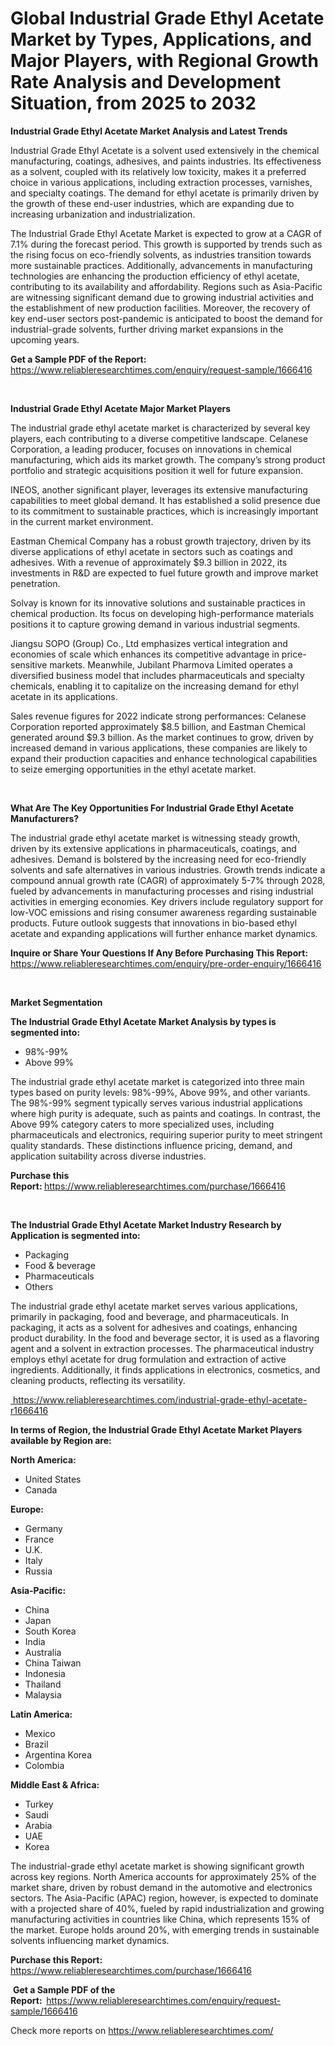 <p><h1>Global Industrial Grade Ethyl Acetate Market by Types, Applications, and Major Players, with Regional Growth Rate Analysis and Development Situation, from 2025 to 2032</h1></p><p><strong>Industrial Grade Ethyl Acetate Market Analysis and Latest Trends</strong></p>
<p><p>Industrial Grade Ethyl Acetate is a solvent used extensively in the chemical manufacturing, coatings, adhesives, and paints industries. Its effectiveness as a solvent, coupled with its relatively low toxicity, makes it a preferred choice in various applications, including extraction processes, varnishes, and specialty coatings. The demand for ethyl acetate is primarily driven by the growth of these end-user industries, which are expanding due to increasing urbanization and industrialization.</p><p>The Industrial Grade Ethyl Acetate Market is expected to grow at a CAGR of 7.1% during the forecast period. This growth is supported by trends such as the rising focus on eco-friendly solvents, as industries transition towards more sustainable practices. Additionally, advancements in manufacturing technologies are enhancing the production efficiency of ethyl acetate, contributing to its availability and affordability. Regions such as Asia-Pacific are witnessing significant demand due to growing industrial activities and the establishment of new production facilities. Moreover, the recovery of key end-user sectors post-pandemic is anticipated to boost the demand for industrial-grade solvents, further driving market expansions in the upcoming years.</p></p>
<p><strong>Get a Sample PDF of the Report:&nbsp;</strong> <a href="https://www.reliableresearchtimes.com/enquiry/request-sample/1666416?utm_campaign=2205&utm_medium=2&utm_source=Github&utm_content=ia&utm_term=02042025&utm_id=industrial-grade-ethyl-acetate">https://www.reliableresearchtimes.com/enquiry/request-sample/1666416</a></p>
<p>&nbsp;</p>
<p><strong>Industrial Grade Ethyl Acetate Major Market Players</strong></p>
<p><p>The industrial grade ethyl acetate market is characterized by several key players, each contributing to a diverse competitive landscape. Celanese Corporation, a leading producer, focuses on innovations in chemical manufacturing, which aids its market growth. The company’s strong product portfolio and strategic acquisitions position it well for future expansion. </p><p>INEOS, another significant player, leverages its extensive manufacturing capabilities to meet global demand. It has established a solid presence due to its commitment to sustainable practices, which is increasingly important in the current market environment. </p><p>Eastman Chemical Company has a robust growth trajectory, driven by its diverse applications of ethyl acetate in sectors such as coatings and adhesives. With a revenue of approximately $9.3 billion in 2022, its investments in R&D are expected to fuel future growth and improve market penetration.</p><p>Solvay is known for its innovative solutions and sustainable practices in chemical production. Its focus on developing high-performance materials positions it to capture growing demand in various industrial segments. </p><p>Jiangsu SOPO (Group) Co., Ltd emphasizes vertical integration and economies of scale which enhances its competitive advantage in price-sensitive markets. Meanwhile, Jubilant Pharmova Limited operates a diversified business model that includes pharmaceuticals and specialty chemicals, enabling it to capitalize on the increasing demand for ethyl acetate in its applications.</p><p>Sales revenue figures for 2022 indicate strong performances: Celanese Corporation reported approximately $8.5 billion, and Eastman Chemical generated around $9.3 billion. As the market continues to grow, driven by increased demand in various applications, these companies are likely to expand their production capacities and enhance technological capabilities to seize emerging opportunities in the ethyl acetate market.</p></p>
<p>&nbsp;</p>
<p><strong>What Are The Key Opportunities For Industrial Grade Ethyl Acetate Manufacturers?</strong></p>
<p><p>The industrial grade ethyl acetate market is witnessing steady growth, driven by its extensive applications in pharmaceuticals, coatings, and adhesives. Demand is bolstered by the increasing need for eco-friendly solvents and safe alternatives in various industries. Growth trends indicate a compound annual growth rate (CAGR) of approximately 5-7% through 2028, fueled by advancements in manufacturing processes and rising industrial activities in emerging economies. Key drivers include regulatory support for low-VOC emissions and rising consumer awareness regarding sustainable products. Future outlook suggests that innovations in bio-based ethyl acetate and expanding applications will further enhance market dynamics.</p></p>
<p><strong>Inquire or Share Your Questions If Any Before Purchasing This Report:</strong> <a href="https://www.reliableresearchtimes.com/enquiry/pre-order-enquiry/1666416?utm_campaign=2205&utm_medium=2&utm_source=Github&utm_content=ia&utm_term=02042025&utm_id=industrial-grade-ethyl-acetate">https://www.reliableresearchtimes.com/enquiry/pre-order-enquiry/1666416</a></p>
<p>&nbsp;</p>
<p><strong>Market Segmentation</strong></p>
<p><strong>The Industrial Grade Ethyl Acetate Market Analysis by types is segmented into:</strong></p>
<p><ul><li>98%-99%</li><li>Above 99%</li></ul></p>
<p><p>The industrial grade ethyl acetate market is categorized into three main types based on purity levels: 98%-99%, Above 99%, and other variants. The 98%-99% segment typically serves various industrial applications where high purity is adequate, such as paints and coatings. In contrast, the Above 99% category caters to more specialized uses, including pharmaceuticals and electronics, requiring superior purity to meet stringent quality standards. These distinctions influence pricing, demand, and application suitability across diverse industries.</p></p>
<p><strong>Purchase this Report:&nbsp;</strong><a href="https://www.reliableresearchtimes.com/purchase/1666416?utm_campaign=2205&utm_medium=2&utm_source=Github&utm_content=ia&utm_term=02042025&utm_id=industrial-grade-ethyl-acetate">https://www.reliableresearchtimes.com/purchase/1666416</a></p>
<p>&nbsp;</p>
<p><strong>The Industrial Grade Ethyl Acetate Market Industry Research by Application is segmented into:</strong></p>
<p><ul><li>Packaging</li><li>Food & beverage</li><li>Pharmaceuticals</li><li>Others</li></ul></p>
<p><p>The industrial grade ethyl acetate market serves various applications, primarily in packaging, food and beverage, and pharmaceuticals. In packaging, it acts as a solvent for adhesives and coatings, enhancing product durability. In the food and beverage sector, it is used as a flavoring agent and a solvent in extraction processes. The pharmaceutical industry employs ethyl acetate for drug formulation and extraction of active ingredients. Additionally, it finds applications in electronics, cosmetics, and cleaning products, reflecting its versatility.</p></p>
<p><a href="https://www.reliableresearchtimes.com/industrial-grade-ethyl-acetate-r1666416?utm_campaign=2205&utm_medium=2&utm_source=Github&utm_content=ia&utm_term=02042025&utm_id=industrial-grade-ethyl-acetate">&nbsp;https://www.reliableresearchtimes.com/industrial-grade-ethyl-acetate-r1666416</a></p>
<p><strong>In terms of Region, the Industrial Grade Ethyl Acetate Market Players available by Region are:</strong></p>
<p>
    <p> <strong> North America: </strong>
        <ul>
            <li>United States</li>
            <li>Canada</li>
        </ul>
        </p> 
    <p> <strong> Europe: </strong>
        <ul>
            <li>Germany</li>
            <li>France</li>
            <li>U.K.</li>
            <li>Italy</li>
            <li>Russia</li>
        </ul>
        </p> 
    <p> <strong> Asia-Pacific: </strong>
        <ul>
            <li>China</li>
            <li>Japan</li>
            <li>South Korea</li>
            <li>India</li>
            <li>Australia</li>
            <li>China Taiwan</li>
            <li>Indonesia</li>
            <li>Thailand</li>
            <li>Malaysia</li>
        </ul>
        </p> 
    <p> <strong> Latin America: </strong>
        <ul>
            <li>Mexico</li>
            <li>Brazil</li>
            <li>Argentina Korea</li>
            <li>Colombia</li>
        </ul>
        </p> 
    <p> <strong> Middle East & Africa: </strong>
        <ul>
            <li>Turkey</li>
            <li>Saudi</li>
            <li>Arabia</li>
            <li>UAE</li>
            <li>Korea</li>
        </ul>
    </p>
    </p>
<p><p>The industrial-grade ethyl acetate market is showing significant growth across key regions. North America accounts for approximately 25% of the market share, driven by robust demand in the automotive and electronics sectors. The Asia-Pacific (APAC) region, however, is expected to dominate with a projected share of 40%, fueled by rapid industrialization and growing manufacturing activities in countries like China, which represents 15% of the market. Europe holds around 20%, with emerging trends in sustainable solvents influencing market dynamics.</p></p>
<p><strong>Purchase this Report: </strong><a href="https://www.reliableresearchtimes.com/purchase/1666416?utm_campaign=2205&utm_medium=2&utm_source=Github&utm_content=ia&utm_term=02042025&utm_id=industrial-grade-ethyl-acetate">https://www.reliableresearchtimes.com/purchase/1666416</a></p>
<p>&nbsp;<strong>Get a Sample PDF of the Report:&nbsp;&nbsp;</strong><a href="https://www.reliableresearchtimes.com/enquiry/request-sample/1666416?utm_campaign=2205&utm_medium=2&utm_source=Github&utm_content=ia&utm_term=02042025&utm_id=industrial-grade-ethyl-acetate">https://www.reliableresearchtimes.com/enquiry/request-sample/1666416</a></p>
<p><strong></strong></p>
<p>Check more reports on <a href="https://www.reliableresearchtimes.com/?utm_campaign=2205&utm_medium=2&utm_source=Github&utm_content=ia&utm_term=02042025&utm_id=industrial-grade-ethyl-acetate">https://www.reliableresearchtimes.com/</a></p>